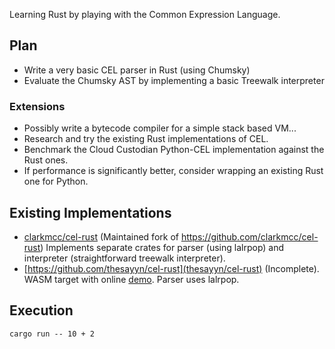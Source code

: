
Learning Rust by playing with the Common Expression Language.



## Plan


- Write a very basic CEL parser in Rust (using Chumsky)
- Evaluate the Chumsky AST by implementing a basic Treewalk interpreter


### Extensions

- Possibly write a bytecode compiler for a simple stack based VM...  
- Research and try the existing Rust implementations of CEL.
- Benchmark the Cloud Custodian Python-CEL implementation against the Rust ones.
- If performance is significantly better, consider wrapping an existing Rust one for Python.


## Existing Implementations

- [clarkmcc/cel-rust](https://github.com/clarkmcc/cel-rust) (Maintained fork of https://github.com/clarkmcc/cel-rust)
  Implements separate crates for parser (using lalrpop) and interpreter (straightforward treewalk interpreter).
- [https://github.com/thesayyn/cel-rust](thesayyn/cel-rust) (Incomplete). WASM target with online [demo](https://thesayyn.github.io/cel-rust/).
  Parser uses lalrpop.
  
## Execution

```
cargo run -- 10 + 2
```